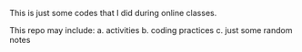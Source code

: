 This is just some codes that I did  during online classes.

This repo may include:
a. activities
b. coding practices
c. just some random notes